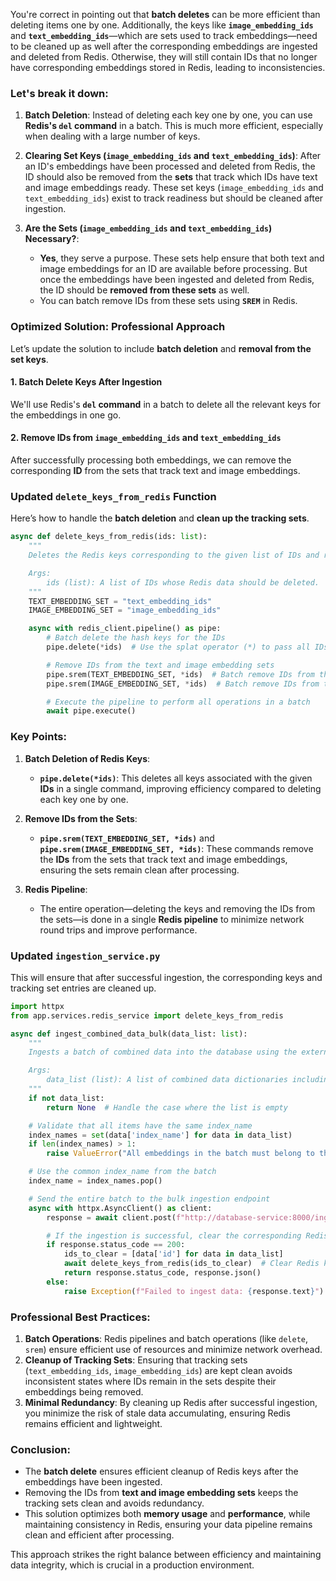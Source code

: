 You're correct in pointing out that **batch deletes** can be more efficient than deleting items one by one. Additionally, the keys like **`image_embedding_ids`** and **`text_embedding_ids`**—which are sets used to track embeddings—need to be cleaned up as well after the corresponding embeddings are ingested and deleted from Redis. Otherwise, they will still contain IDs that no longer have corresponding embeddings stored in Redis, leading to inconsistencies.

### Let's break it down:

1. **Batch Deletion**: Instead of deleting each key one by one, you can use **Redis's `del` command** in a batch. This is much more efficient, especially when dealing with a large number of keys.

2. **Clearing Set Keys (`image_embedding_ids` and `text_embedding_ids`)**: After an ID's embeddings have been processed and deleted from Redis, the ID should also be removed from the **sets** that track which IDs have text and image embeddings ready. These set keys (`image_embedding_ids` and `text_embedding_ids`) exist to track readiness but should be cleaned after ingestion.

3. **Are the Sets (`image_embedding_ids` and `text_embedding_ids`) Necessary?**:
   - **Yes**, they serve a purpose. These sets help ensure that both text and image embeddings for an ID are available before processing. But once the embeddings have been ingested and deleted from Redis, the ID should be **removed from these sets** as well.
   - You can batch remove IDs from these sets using **`SREM`** in Redis.

### Optimized Solution: Professional Approach

Let’s update the solution to include **batch deletion** and **removal from the set keys**.

#### 1. Batch Delete Keys After Ingestion

We'll use Redis's **`del` command** in a batch to delete all the relevant keys for the embeddings in one go.

#### 2. Remove IDs from `image_embedding_ids` and `text_embedding_ids`

After successfully processing both embeddings, we can remove the corresponding **ID** from the sets that track text and image embeddings.

### Updated `delete_keys_from_redis` Function

Here’s how to handle the **batch deletion** and **clean up the tracking sets**.

```python
async def delete_keys_from_redis(ids: list):
    """
    Deletes the Redis keys corresponding to the given list of IDs and removes them from tracking sets.

    Args:
        ids (list): A list of IDs whose Redis data should be deleted.
    """
    TEXT_EMBEDDING_SET = "text_embedding_ids"
    IMAGE_EMBEDDING_SET = "image_embedding_ids"

    async with redis_client.pipeline() as pipe:
        # Batch delete the hash keys for the IDs
        pipe.delete(*ids)  # Use the splat operator (*) to pass all IDs in one go to the 'del' command

        # Remove IDs from the text and image embedding sets
        pipe.srem(TEXT_EMBEDDING_SET, *ids)  # Batch remove IDs from the text embedding set
        pipe.srem(IMAGE_EMBEDDING_SET, *ids)  # Batch remove IDs from the image embedding set

        # Execute the pipeline to perform all operations in a batch
        await pipe.execute()
```

### Key Points:
1. **Batch Deletion of Redis Keys**:
   - **`pipe.delete(*ids)`**: This deletes all keys associated with the given **IDs** in a single command, improving efficiency compared to deleting each key one by one.

2. **Remove IDs from the Sets**:
   - **`pipe.srem(TEXT_EMBEDDING_SET, *ids)`** and **`pipe.srem(IMAGE_EMBEDDING_SET, *ids)`**: These commands remove the **IDs** from the sets that track text and image embeddings, ensuring the sets remain clean after processing.

3. **Redis Pipeline**:
   - The entire operation—deleting the keys and removing the IDs from the sets—is done in a single **Redis pipeline** to minimize network round trips and improve performance.

### Updated `ingestion_service.py`

This will ensure that after successful ingestion, the corresponding keys and tracking set entries are cleaned up.

```python
import httpx
from app.services.redis_service import delete_keys_from_redis

async def ingest_combined_data_bulk(data_list: list):
    """
    Ingests a batch of combined data into the database using the external bulk ingestion endpoint and clears the corresponding Redis keys.

    Args:
        data_list (list): A list of combined data dictionaries including 'id', 'text_embedding', 'image_embedding', and 'index_name'.
    """
    if not data_list:
        return None  # Handle the case where the list is empty

    # Validate that all items have the same index_name
    index_names = set(data['index_name'] for data in data_list)
    if len(index_names) > 1:
        raise ValueError("All embeddings in the batch must belong to the same index.")

    # Use the common index_name from the batch
    index_name = index_names.pop()

    # Send the entire batch to the bulk ingestion endpoint
    async with httpx.AsyncClient() as client:
        response = await client.post(f"http://database-service:8000/ingest/{index_name}", json=data_list)

        # If the ingestion is successful, clear the corresponding Redis keys
        if response.status_code == 200:
            ids_to_clear = [data['id'] for data in data_list]
            await delete_keys_from_redis(ids_to_clear)  # Clear Redis keys and remove from sets
            return response.status_code, response.json()
        else:
            raise Exception(f"Failed to ingest data: {response.text}")
```

### Professional Best Practices:
1. **Batch Operations**: Redis pipelines and batch operations (like `delete`, `srem`) ensure efficient use of resources and minimize network overhead.
2. **Cleanup of Tracking Sets**: Ensuring that tracking sets (`text_embedding_ids`, `image_embedding_ids`) are kept clean avoids inconsistent states where IDs remain in the sets despite their embeddings being removed.
3. **Minimal Redundancy**: By cleaning up Redis after successful ingestion, you minimize the risk of stale data accumulating, ensuring Redis remains efficient and lightweight.

### Conclusion:
- The **batch delete** ensures efficient cleanup of Redis keys after the embeddings have been ingested.
- Removing the IDs from **text and image embedding sets** keeps the tracking sets clean and avoids redundancy.
- This solution optimizes both **memory usage** and **performance**, while maintaining consistency in Redis, ensuring your data pipeline remains clean and efficient after processing.

This approach strikes the right balance between efficiency and maintaining data integrity, which is crucial in a production environment.
